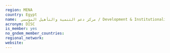 ```yaml
---
region: MENA
country: Egypt
name:  مركز دعم التنمية والتأهيل المؤسسي / Development & Institutionalization Support Center (DISC)
acronym: DISC
is_member: yes
no_gndem_member_countries: 
regional_network: 
website: 
---
```

